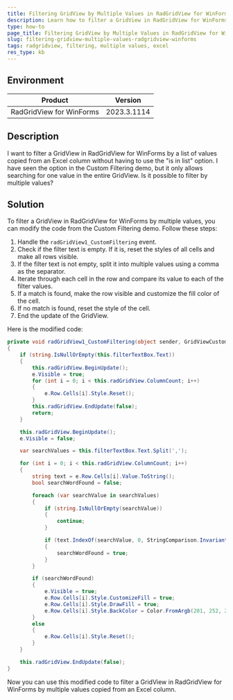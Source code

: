 ```yaml
---
title: Filtering GridView by Multiple Values in RadGridView for WinForms
description: Learn how to filter a GridView in RadGridView for WinForms by multiple values copied from an Excel column without using the "is in list" option.
type: how-to
page_title: Filtering GridView by Multiple Values in RadGridView for WinForms | Telerik UI for WinForms
slug: filtering-gridview-multiple-values-radgridview-winforms
tags: radgridview, filtering, multiple values, excel
res_type: kb
---
```


## Environment

| Product | Version |
|---------|---------|
| RadGridView for WinForms | 2023.3.1114 |

## Description

I want to filter a GridView in RadGridView for WinForms by a list of values copied from an Excel column without having to use the "is in list" option. I have seen the option in the Custom Filtering demo, but it only allows searching for one value in the entire GridView. Is it possible to filter by multiple values?

## Solution

To filter a GridView in RadGridView for WinForms by multiple values, you can modify the code from the Custom Filtering demo. Follow these steps:

1. Handle the `radGridView1_CustomFiltering` event.
2. Check if the filter text is empty. If it is, reset the styles of all cells and make all rows visible.
3. If the filter text is not empty, split it into multiple values using a comma as the separator.
4. Iterate through each cell in the row and compare its value to each of the filter values.
5. If a match is found, make the row visible and customize the fill color of the cell.
6. If no match is found, reset the style of the cell.
7. End the update of the GridView.

Here is the modified code:

```csharp
private void radGridView1_CustomFiltering(object sender, GridViewCustomFilteringEventArgs e)
{
    if (string.IsNullOrEmpty(this.filterTextBox.Text))
    {
        this.radGridView.BeginUpdate();
        e.Visible = true;
        for (int i = 0; i < this.radGridView.ColumnCount; i++)
        {
            e.Row.Cells[i].Style.Reset();
        }
        this.radGridView.EndUpdate(false);
        return;
    }

    this.radGridView.BeginUpdate();
    e.Visible = false;

    var searchValues = this.filterTextBox.Text.Split(',');

    for (int i = 0; i < this.radGridView.ColumnCount; i++)
    {
        string text = e.Row.Cells[i].Value.ToString();
        bool searchWordFound = false;

        foreach (var searchValue in searchValues)
        {
            if (string.IsNullOrEmpty(searchValue))
            {
                continue;
            }

            if (text.IndexOf(searchValue, 0, StringComparison.InvariantCultureIgnoreCase) >= 0)
            {
                searchWordFound = true;
            }
        }

        if (searchWordFound)
        {
            e.Visible = true;
            e.Row.Cells[i].Style.CustomizeFill = true;
            e.Row.Cells[i].Style.DrawFill = true;
            e.Row.Cells[i].Style.BackColor = Color.FromArgb(201, 252, 254);
        }
        else
        {
            e.Row.Cells[i].Style.Reset();
        }
    }

    this.radGridView.EndUpdate(false);
}
```

Now you can use this modified code to filter a GridView in RadGridView for WinForms by multiple values copied from an Excel column.
